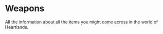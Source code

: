 # Weapons

All the information about all the items you might come across in the world of Heartlands.


